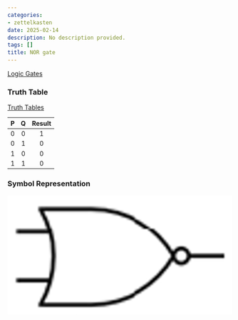 ```yaml
---
categories:
- zettelkasten
date: 2025-02-14
description: No description provided.
tags: []
title: NOR gate
---
```


[Logic Gates](Logic%20Gates.md)

### Truth Table

[Truth Tables](Truth%20Tables.md)

| P | Q | Result |
| :-: | :-: | :-: |
|0|0|1|
|0|1|0|
|1|0|0|
|1|1|0|

### Symbol Representation

![ 400x200](attachments/NOR_GATE.png)